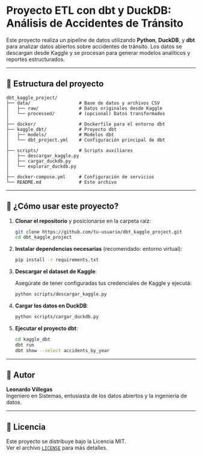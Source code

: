 # Proyecto ETL con dbt y DuckDB: Análisis de Accidentes de Tránsito

Este proyecto realiza un pipeline de datos utilizando **Python**, **DuckDB**, y **dbt** para analizar datos abiertos sobre accidentes de tránsito. Los datos se descargan desde Kaggle y se procesan para generar modelos analíticos y reportes estructurados.

---

## 📁 Estructura del proyecto

```
dbt_kaggle_project/
├── data/                  # Base de datos y archivos CSV
│   ├── raw/               # Datos originales desde Kaggle
│   └── processed/         # (opcional) Datos transformados
│
├── docker/                # Dockerfile para el entorno dbt
├── kaggle_dbt/            # Proyecto dbt
│   ├── models/            # Modelos dbt
│   └── dbt_project.yml    # Configuración principal de dbt
│
├── scripts/               # Scripts auxiliares
│   ├── descargar_kaggle.py
│   ├── cargar_duckdb.py
│   └── explorar_duckdb.py
│
├── docker-compose.yml     # Configuración de servicios
└── README.md              # Este archivo
```

---

## 🚀 ¿Cómo usar este proyecto?

1. **Clonar el repositorio** y posicionarse en la carpeta raíz:

   ```bash
   git clone https://github.com/tu-usuario/dbt_kaggle_project.git
   cd dbt_kaggle_project
   ```

2. **Instalar dependencias necesarias** (recomendado: entorno virtual):

   ```bash
   pip install -r requirements.txt
   ```

3. **Descargar el dataset de Kaggle**:

   Asegúrate de tener configuradas tus credenciales de Kaggle y ejecutá:

   ```bash
   python scripts/descargar_kaggle.py
   ```

4. **Cargar los datos en DuckDB**:

   ```bash
   python scripts/cargar_duckdb.py
   ```

5. **Ejecutar el proyecto dbt**:

   ```bash
   cd kaggle_dbt
   dbt run
   dbt show --select accidents_by_year
   ```

---


## 👤 Autor

**Leonardo Villegas**  
Ingeniero en Sistemas, entusiasta de los datos abiertos y la ingeniería de datos.  


---

## 📄 Licencia

Este proyecto se distribuye bajo la Licencia MIT.  
Ver el archivo [`LICENSE`](LICENSE) para más detalles.


